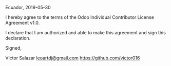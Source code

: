 ﻿
Ecuador, 2019-05-30 

I hereby agree to the terms of the Odoo Individual Contributor License
Agreement v1.0.

I declare that I am authorized and able to make this agreement and sign this
declaration.

Signed,

Victor Salazar leoartdj@gmail.com https://github.com/victor016
